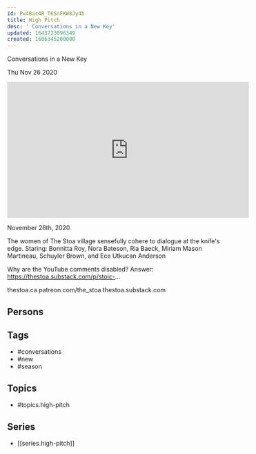 ```yaml
---
id: Pw4Bac4R_T6SnFKW8Jy4b
title: High Pitch
desc: ' Conversations in a New Key'
updated: 1643723096349
created: 1606345200000
---
```



 Conversations in a New Key

Thu Nov 26 2020

<iframe width="560" height="315" src="https://www.youtube.com/embed/R2-LDlKCjaA" title="High Pitch: Conversations in a New Key: Season 1 / Session 4" frameborder="0" allow="accelerometer; autoplay; clipboard-write; encrypted-media; gyroscope; picture-in-picture" allowfullscreen ></iframe>

November 26th, 2020

The women of The Stoa village sensefully cohere to dialogue at the knife's edge. Staring: Bonnitta Roy, Nora Bateson, Ria Baeck, Miriam Mason Martineau, Schuyler Brown, and Ece Utkucan Anderson

Why are the YouTube comments disabled? Answer: https://thestoa.substack.com/p/stoic-...

thestoa.ca
patreon.com/the_stoa
thestoa.substack.com

## Persons



## Tags

- #conversations
- #new
- #season

## Topics

- #topics.high-pitch

## Series

- [[series.high-pitch]]

